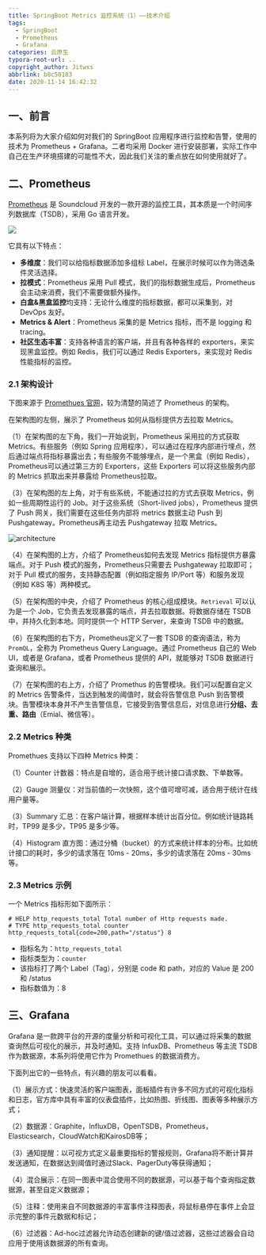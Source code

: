 ```yaml
---
title: SpringBoot Metrics 监控系统（1）——技术介绍
tags:
  - SpringBoot
  - Prometheus
  - Grafana
categories: 云原生
typora-root-url: ..
copyright_author: Jitwxs
abbrlink: b8c50183
date: 2020-11-14 16:42:32
---
```

## 一、前言

本系列将为大家介绍如何对我们的 SpringBoot 应用程序进行监控和告警，使用的技术为 Prometheus + Grafana。二者均采用 Docker 进行安装部署，实际工作中自己在生产环境搭建的可能性不大，因此我们关注的重点放在如何使用就好了。

## 二、Prometheus

[Prometheus](https://prometheus.io/) 是 Soundcloud 开发的一款开源的监控工具，其本质是一个时间序列数据库（TSDB），采用 Go 语言开发。

![](/images/posts/20201114153234.png)

它具有以下特点：

- **多维度**：我们可以给指标数据添加多组标 Label，在展示时候可以作为筛选条件灵活选择。
- **拉模式**：Prometheus 采用 Pull 模式，我们的指标数据生成后，Prometheus 会主动来消费，我们不需要做额外操作。
- **白盒&黑盒监控**均支持：无论什么维度的指标数据，都可以采集到，对 DevOps 友好。
- **Metrics & Alert**：Prometheus 采集的是 Metrics 指标，而不是 logging 和 tracing。
- **社区生态丰富**：支持各种语言的客户端，并且有各种各样的 exporters，来实现黑盒监控。例如 Redis，我们可以通过 Redis Exporters，来实现对 Redis 性能指标的监控。

### 2.1 架构设计

下图来源于 [Promethues 官网](https://prometheus.io/docs/introduction/overview/)，较为清楚的简述了 Prometheus 的架构。

在架构图的左侧，展示了 Prometheus 如何从指标提供方去拉取 Metrics。

（1）在架构图的左下角，我们一开始说到，Prometheus 采用拉的方式获取 Metrics。有些服务（例如 Spring 应用程序），可以通过在程序内部进行埋点，然后通过端点将指标暴露出去；有些服务不能够埋点，是一个黑盒（例如 Redis），Prometheus可以通过第三方的 Exporters，这些 Exporters 可以将这些服务内部的 Metrics 抓取出来并暴露给 Prometheus拉取。

（3）在架构图的左上角，对于有些系统，不能通过拉的方式去获取 Metrics，例如一些周期性运行的 Job。对于这些系统（Short-lived jobs），Prometheus 提供了 Push 网关，我们需要在这些任务内部将 metrics 数据主动 Push 到 Pushgateway。Prometheus再主动去 Pushgateway 拉取 Metrics。

![architecture](/images/posts/20201114163126.png)

（4）在架构图的上方，介绍了 Prometheus如何去发现 Metrics 指标提供方暴露端点。对于 Push 模式的服务，Prometheus只需要去 Pushgateway 拉取即可；对于 Pull 模式的服务，支持静态配置（例如指定服务 IP/Port 等）和服务发现（例如 K8S 等）两种模式。

（5）在架构图的中央，介绍了 Prometheus 的核心组成模块。`Retrieval` 可以认为是一个 Job，它负责去发现暴露的端点，并去拉取数据。将数据存储在 TSDB 中，并持久化到本地。同时提供一个 HTTP Server，来查询 TSDB 中的数据。

（6）在架构图的右下方，Prometheus定义了一套 TSDB 的查询语法，称为 `PromQL`，全称为 Prometheus Query Language。通过 Prometheus 自己的 Web UI，或者是 Grafana，或者 Prometheus 提供的 API，就能够对 TSDB 数据进行查询和展示。

（7）在架构图的右上方，介绍了 Promethus 的告警模块。我们可以配置自定义的 Metrics 告警条件，当达到触发的阈值时，就会将告警信息 Push 到告警模块。告警模块本身并不产生告警信息，它接受到告警信息后，对信息进行**分组、去重、路由**（Emial、微信等）。

### 2.2 Metrics 种类

Promethues 支持以下四种 Metrics 种类：

（1）Counter 计数器：特点是自增的，适合用于统计接口请求数、下单数等。

（2）Gauge 测量仪：对当前值的一次快照，这个值可增可减，适合用于统计在线用户量等。

（3）Summary 汇总：在客户端计算，根据样本统计出百分位。例如统计链路耗时，TP99 是多少，TP95 是多少等。

（4）Histogram 直方图：通过分桶（bucket）的方式来统计样本的分布。比如统计接口的耗时，多少的请求落在 10ms - 20ms，多少的请求落在 20ms - 30ms 等。

### 2.3 Metrics 示例

一个 Metrics 指标形如下面所示：

```
# HELP http_requests_total Total number of Http requests made.
# TYPE http_requests_total counter
http_requests_total{code=200,path="/status"} 8
```

- 指标名为：`http_requests_total`
- 指标类型为：`counter`
- 该指标打了两个 Label（Tag），分别是 code 和 path，对应的 Value 是 200 和 /status
- 指标数值为：8

## 三、Grafana

Grafana 是一款跨平台的开源的度量分析和可视化工具，可以通过将采集的数据查询然后可视化的展示，并及时通知。支持 InfuxDB、Prometheus 等主流 TSDB 作为数据源，本系列将使用它作为 Promethues 的数据消费方。

下面列出它的一些特点，有兴趣的朋友可以看看。

（1）展示方式：快速灵活的客户端图表，面板插件有许多不同方式的可视化指标和日志，官方库中具有丰富的仪表盘插件，比如热图、折线图、图表等多种展示方式；

（2）数据源：Graphite，InfluxDB，OpenTSDB，Prometheus，Elasticsearch，CloudWatch和KairosDB等；

（3）通知提醒：以可视方式定义最重要指标的警报规则，Grafana将不断计算并发送通知，在数据达到阈值时通过Slack、PagerDuty等获得通知；

（4）混合展示：在同一图表中混合使用不同的数据源，可以基于每个查询指定数据源，甚至自定义数据源；

（5）注释：使用来自不同数据源的丰富事件注释图表，将鼠标悬停在事件上会显示完整的事件元数据和标记；

（6）过滤器：Ad-hoc过滤器允许动态创建新的键/值过滤器，这些过滤器会自动应用于使用该数据源的所有查询。
